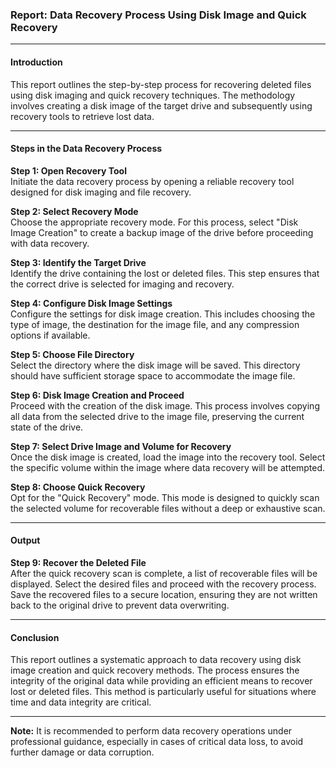 ### Report: Data Recovery Process Using Disk Image and Quick Recovery

---

#### **Introduction**

This report outlines the step-by-step process for recovering deleted files using disk imaging and quick recovery techniques. The methodology involves creating a disk image of the target drive and subsequently using recovery tools to retrieve lost data. 

---

#### **Steps in the Data Recovery Process**

**Step 1: Open Recovery Tool**  
Initiate the data recovery process by opening a reliable recovery tool designed for disk imaging and file recovery.

**Step 2: Select Recovery Mode**  
Choose the appropriate recovery mode. For this process, select "Disk Image Creation" to create a backup image of the drive before proceeding with data recovery.

**Step 3: Identify the Target Drive**  
Identify the drive containing the lost or deleted files. This step ensures that the correct drive is selected for imaging and recovery.

**Step 4: Configure Disk Image Settings**  
Configure the settings for disk image creation. This includes choosing the type of image, the destination for the image file, and any compression options if available.

**Step 5: Choose File Directory**  
Select the directory where the disk image will be saved. This directory should have sufficient storage space to accommodate the image file.

**Step 6: Disk Image Creation and Proceed**  
Proceed with the creation of the disk image. This process involves copying all data from the selected drive to the image file, preserving the current state of the drive.

**Step 7: Select Drive Image and Volume for Recovery**  
Once the disk image is created, load the image into the recovery tool. Select the specific volume within the image where data recovery will be attempted.

**Step 8: Choose Quick Recovery**  
Opt for the "Quick Recovery" mode. This mode is designed to quickly scan the selected volume for recoverable files without a deep or exhaustive scan.

---

#### **Output**

**Step 9: Recover the Deleted File**  
After the quick recovery scan is complete, a list of recoverable files will be displayed. Select the desired files and proceed with the recovery process. Save the recovered files to a secure location, ensuring they are not written back to the original drive to prevent data overwriting.

---

#### **Conclusion**

This report outlines a systematic approach to data recovery using disk image creation and quick recovery methods. The process ensures the integrity of the original data while providing an efficient means to recover lost or deleted files. This method is particularly useful for situations where time and data integrity are critical. 

--- 

**Note:** It is recommended to perform data recovery operations under professional guidance, especially in cases of critical data loss, to avoid further damage or data corruption.
